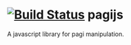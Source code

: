 [![Build Status](https://travis-ci.org/jbunting/pagijs.png?branch=master)](https://travis-ci.org/jbunting/pagijs)
pagijs
======

A javascript library for pagi manipulation.
